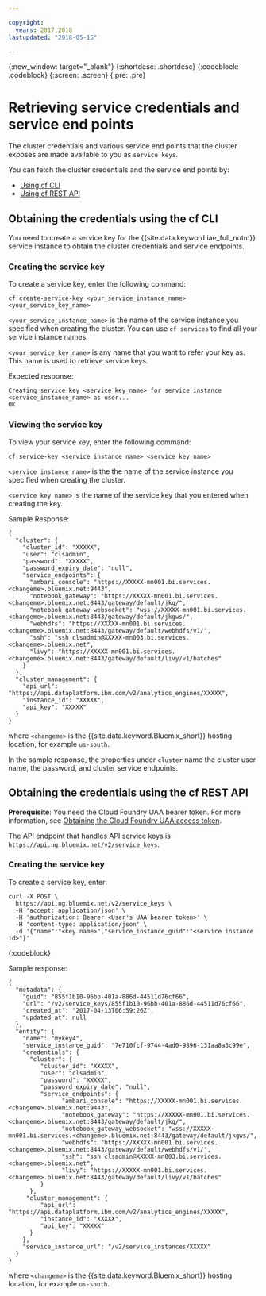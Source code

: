 ```yaml
---

copyright:
  years: 2017,2018
lastupdated: "2018-05-15"

---
```


<!-- Attribute definitions -->
{:new_window: target="_blank"}
{:shortdesc: .shortdesc}
{:codeblock: .codeblock}
{:screen: .screen}
{:pre: .pre}

# Retrieving service credentials and service end points

The cluster credentials and various service end points that the cluster exposes are made available to you as `service keys`.

You can fetch the cluster credentials and the service end points by:
* [Using cf CLI](#obtaining-the-credentials-using-the-cf-cli)
* [Using cf REST API](#obtaining-the-credentials-using-the-cf-rest-api)

## Obtaining the credentials using the cf CLI

You need to create a service key for the {{site.data.keyword.iae_full_notm}} service instance to obtain the cluster credentials and service endpoints.

### Creating the service key

To create a service key, enter the following command:

```
cf create-service-key <your_service_instance_name> <your_service_key_name>
```
`<your_service_instance_name>` is the name of the service instance you  specified when creating the cluster. You can use `cf services` to find all your service instance names.

`<your_service_key_name>` is any name that you want to refer your key as. This name is used to retrieve service keys.  


Expected response:

```
Creating service key <service_key_name> for service instance <service_instance_name> as user...
OK
```

### Viewing the service key
To view your service key, enter the following command:

```
cf service-key <service_instance_name> <service_key_name>
```

`<service instance name>` is the the name of the service instance you  specified when creating the cluster.

`<service key name>` is the name of the service key that you entered when creating the key.

Sample Response:

```
{
  "cluster": {
    "cluster_id": "XXXXX",
    "user": "clsadmin",
    "password": "XXXXX",
    "password_expiry_date": "null",
    "service_endpoints": {
      "ambari_console": "https://XXXXX-mn001.bi.services.<changeme>.bluemix.net:9443",
      "notebook_gateway": "https://XXXXX-mn001.bi.services.<changeme>.bluemix.net:8443/gateway/default/jkg/",
      "notebook_gateway_websocket": "wss://XXXXX-mn001.bi.services.<changeme>.bluemix.net:8443/gateway/default/jkgws/",
      "webhdfs": "https://XXXXX-mn001.bi.services.<changeme>.bluemix.net:8443/gateway/default/webhdfs/v1/",
      "ssh": "ssh clsadmin@XXXXX-mn003.bi.services.<changeme>.bluemix.net",
      "livy": "https://XXXXX-mn001.bi.services.<changeme>.bluemix.net:8443/gateway/default/livy/v1/batches"
    }
  },
  "cluster_management": {
    "api_url": "https://api.dataplatform.ibm.com/v2/analytics_engines/XXXXX",
    "instance_id": "XXXXX",
    "api_key": "XXXXX"
  }
}
```
where `<changeme>` is the {{site.data.keyword.Bluemix_short}} hosting location, for example `us-south`.

In the sample response, the properties under `cluster` name the cluster user name, the password, and cluster service endpoints.


## Obtaining the credentials using the cf REST API

**Prerequisite**: You need the Cloud Foundry UAA bearer token. For more information, see [Obtaining the Cloud Foundry UAA access  token](./retrieving-uaa-access-token.html).

The API endpoint that handles API service keys is `https://api.ng.bluemix.net/v2/service_keys`.

### Creating the service key

To create a service key, enter:
```
curl -X POST \
  https://api.ng.bluemix.net/v2/service_keys \
  -H 'accept: application/json' \
  -H 'authorization: Bearer <User's UAA bearer token>' \
  -H 'content-type: application/json' \
  -d '{"name":"<key name>","service_instance_guid":"<service instance id>"}'
```
{:codeblock}

Sample response:
```
{
  "metadata": {
    "guid": "855f1b10-96bb-401a-886d-44511d76cf66",
    "url": "/v2/service_keys/855f1b10-96bb-401a-886d-44511d76cf66",
    "created_at": "2017-04-13T06:59:26Z",
    "updated_at": null
  },
  "entity": {
    "name": "mykey4",
    "service_instance_guid": "7e710fcf-9744-4ad0-9896-131aa8a3c99e",
    "credentials": {
      "cluster": {
         "cluster_id": "XXXXX",
         "user": "clsadmin",
         "password": "XXXXX",
         "password_expiry_date": "null",
         "service_endpoints": {
               "ambari_console": "https://XXXXX-mn001.bi.services.<changeme>.bluemix.net:9443",
               "notebook_gateway": "https://XXXXX-mn001.bi.services.<changeme>.bluemix.net:8443/gateway/default/jkg/",
               "notebook_gateway_websocket": "wss://XXXXX-mn001.bi.services.<changeme>.bluemix.net:8443/gateway/default/jkgws/",
               "webhdfs": "https://XXXXX-mn001.bi.services.<changeme>.bluemix.net:8443/gateway/default/webhdfs/v1/",
               "ssh": "ssh clsadmin@XXXXX-mn003.bi.services.<changeme>.bluemix.net",
               "livy": "https://XXXXX-mn001.bi.services.<changeme>.bluemix.net:8443/gateway/default/livy/v1/batches"
         }
      },
     "cluster_management": {
         "api_url": "https://api.dataplatform.ibm.com/v2/analytics_engines/XXXXX",
         "instance_id": "XXXXX",
         "api_key": "XXXXX"
      }
    },
    "service_instance_url": "/v2/service_instances/XXXXX"
  }
}
```
where `<changeme>` is the {{site.data.keyword.Bluemix_short}} hosting location, for example `us-south`.
